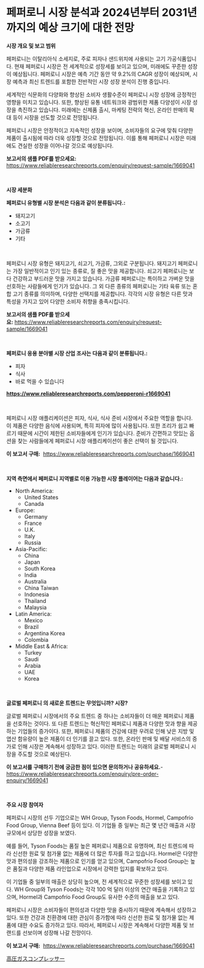 <p><h1>페퍼로니 시장 분석과 2024년부터 2031년까지의 예상 크기에 대한 전망</h1></p><p><strong>시장 개요 및 보고 범위</strong></p>
<p><p>페퍼로니는 이탈리아식 소세지로, 주로 피자나 샌드위치에 사용되는 고기 가공식품입니다. 현재 페퍼로니 시장은 전 세계적으로 성장세를 보이고 있으며, 미래에도 꾸준한 성장이 예상됩니다. 페퍼로니 시장은 예측 기간 동안 약 9.2%의 CAGR 성장이 예상되며, 시장 예측과 최신 트렌드를 포함한 전반적인 시장 성장 분석이 진행 중입니다.</p><p>세계적인 식문화의 다양화와 향상된 소비자 생활수준이 페퍼로니 시장 성장에 긍정적인 영향을 미치고 있습니다. 또한, 향상된 유통 네트워크와 광범위한 제품 다양성이 시장 성장을 촉진하고 있습니다. 미래에는 신제품 출시, 마케팅 전략의 혁신, 온라인 판매의 확대 등이 시장을 선도할 것으로 전망됩니다.</p><p>페퍼로니 시장은 안정적이고 지속적인 성장을 보이며, 소비자들의 요구에 맞춰 다양한 제품이 출시됨에 따라 더욱 성장할 것으로 전망됩니다. 이를 통해 페퍼로니 시장은 미래에도 견실한 성장을 이어나갈 것으로 예상됩니다.</p></p>
<p><strong>보고서의 샘플 PDF를 받으세요:</strong> <a href="https://www.reliableresearchreports.com/enquiry/request-sample/1669041">https://www.reliableresearchreports.com/enquiry/request-sample/1669041</a></p>
<p>&nbsp;</p>
<p><strong>시장 세분화</strong></p>
<p><strong>페퍼로니 유형별 시장 분석은 다음과 같이 분류됩니다.:</strong></p>
<p><ul><li>돼지고기</li><li>소고기</li><li>가금류</li><li>기타</li></ul></p>
<p>&nbsp;</p>
<p><p>페퍼로니 시장 유형은 돼지고기, 쇠고기, 가금류, 그외로 구분됩니다. 돼지고기 페퍼로니는 가장 일반적이고 인기 있는 종류로, 질 좋은 맛을 제공합니다. 쇠고기 페퍼로니는 보다 건강하고 부드러운 맛을 가지고 있습니다. 가금류 페퍼로니는 특이하고 가벼운 맛을 선호하는 사람들에게 인기가 있습니다. 그 외 다른 종류의 페퍼로니는 기타 육류 또는 혼합 고기 종류를 의미하며, 다양한 선택지를 제공합니다. 각각의 시장 유형은 다른 맛과 특성을 가지고 있어 다양한 소비자 취향을 충족시킵니다.</p></p>
<p><strong>보고서의 샘플 PDF를 받으세요:</strong>&nbsp;<a href="https://www.reliableresearchreports.com/enquiry/request-sample/1669041">https://www.reliableresearchreports.com/enquiry/request-sample/1669041</a></p>
<p>&nbsp;</p>
<p><strong> 페퍼로니 응용 분야별 시장 산업 조사는 다음과 같이 분류됩니다.:</strong></p>
<p><ul><li>피자</li><li>식사</li><li>바로 먹을 수 있습니다</li></ul></p>
<p><strong><a href="https://www.reliableresearchreports.com/pepperoni-r1669041">https://www.reliableresearchreports.com/pepperoni-r1669041</a></strong></p>
<p>&nbsp;</p>
<p><p>페퍼로니 시장 애플리케이션은 피자, 식사, 식사 준비 시장에서 주요한 역할을 합니다. 이 제품은 다양한 음식에 사용되며, 특히 피자에 많이 사용됩니다. 또한 조리가 쉽고 빠르기 때문에 시간이 제한된 소비자들에게 인기가 있습니다. 준비가 간편하고 맛있는 옵션을 찾는 사람들에게 페퍼로니 시장 애플리케이션이 좋은 선택이 될 것입니다.</p></p>
<p><strong>이 보고서 구매:</strong>&nbsp; <a href="https://www.reliableresearchreports.com/purchase/1669041">https://www.reliableresearchreports.com/purchase/1669041</a></p>
<p>&nbsp;</p>
<p><strong>지역 측면에서 페퍼로니 지역별로 이용 가능한 시장 플레이어는 다음과 같습니다.:</strong></p>
<p><ul>
    <li>
        North America:
        <ul>
            <li>United States</li>
            <li>Canada</li>
        </ul>
    </li>
    <li>
        Europe:
        <ul>
            <li>Germany</li>
            <li>France</li>
            <li>U.K.</li>
            <li>Italy</li>
            <li>Russia</li>
        </ul>
    </li>
    <li>
        Asia-Pacific:
        <ul>
            <li>China</li>
            <li>Japan</li>
            <li>South Korea</li>
            <li>India</li>
            <li>Australia</li>
            <li>China Taiwan</li>
            <li>Indonesia</li>
            <li>Thailand</li>
            <li>Malaysia</li>
        </ul>
    </li>
    <li>
        Latin America:
        <ul>
            <li>Mexico</li>
            <li>Brazil</li>
            <li>Argentina Korea</li>
            <li>Colombia</li>
        </ul>
    </li>
    <li>
        Middle East & Africa:
        <ul>
            <li>Turkey</li>
            <li>Saudi</li>
            <li>Arabia</li>
            <li>UAE</li>
            <li>Korea</li>
        </ul>
    </li>
    </ul></p>
<p>&nbsp;</p>
<p><strong>글로벌 페퍼로니 의 새로운 트렌드는 무엇입니까? 시장?</strong></p>
<p><p>글로벌 페퍼로니 시장에서의 주요 트렌드 중 하나는 소비자들이 더 매운 페퍼로니 제품을 선호하는 것이다. 또 다른 트렌드는 혁신적인 페퍼로니 제품과 다양한 맛과 향을 제공하는 기업들의 증가이다. 또한, 페퍼로니 제품의 건강에 대한 우려로 인해 낮은 지방 및 엽산 함유량이 높은 제품이 더 인기를 끌고 있다. 또한, 온라인 판매 및 배달 서비스의 증가로 인해 시장은 계속해서 성장하고 있다. 이러한 트렌드는 미래의 글로벌 페퍼로니 시장을 주도할 것으로 예상된다.</p></p>
<p><strong>이 보고서를 구매하기 전에 궁금한 점이 있으면 문의하거나 공유하세요.</strong>- <a href="https://www.reliableresearchreports.com/enquiry/pre-order-enquiry/1669041">https://www.reliableresearchreports.com/enquiry/pre-order-enquiry/1669041</a></p>
<p>&nbsp;</p>
<p><strong>주요 시장 참여자</strong></p>
<p><p>페퍼로니 시장의 선두 기업으로는 WH Group, Tyson Foods, Hormel, Campofrío Food Group, Vienna Beef 등이 있다. 이 기업들 중 일부는 최근 몇 년간 매출과 시장 규모에서 상당한 성장을 보였다.</p><p>예를 들어, Tyson Foods는 품질 높은 페퍼로니 제품으로 유명하며, 최신 트렌드에 따라 신선한 원료 및 첨가물 없는 제품에 더 많은 투자를 하고 있습니다. Hormel은 다양한 맛과 편의성을 강조하는 제품으로 인기를 얻고 있으며, Campofrío Food Group는 높은 품질과 다양한 제품 라인업으로 시장에서 강력한 입지를 확보하고 있다.</p><p>이 기업들 중 일부의 매출은 상당히 높으며, 전 세계적으로 꾸준한 성장세를 보이고 있다. WH Group와 Tyson Foods는 각각 100 억 달러 이상의 연간 매출을 기록하고 있으며, Hormel과 Campofrío Food Group도 유사한 수준의 매출을 보고 있다.</p><p>페퍼로니 시장은 소비자들이 편의성과 다양한 맛을 중시하기 때문에 계속해서 성장하고 있다. 또한 건강과 친환경에 대한 관심이 증가함에 따라 신선한 원료 및 첨가물 없는 제품에 대한 수요도 증가하고 있다. 따라서, 페퍼로니 시장은 계속해서 다양한 제품 및 브랜드를 선보이며 성장해 나갈 전망이다.</p></p>
<p><strong>이 보고서 구매:</strong>&nbsp;&nbsp;<a href="https://www.reliableresearchreports.com/purchase/1669041">https://www.reliableresearchreports.com/purchase/1669041</a></p>
<p><p><a href="https://github.com/nemesis2824/Market-Research-Report-List-1/blob/main/763879417731.md">高圧ガスコンプレッサー</a></p></p>